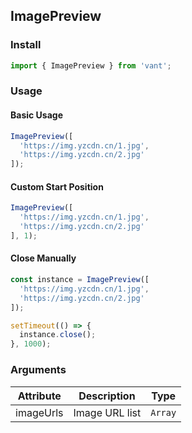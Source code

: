 ## ImagePreview

### Install

```js
import { ImagePreview } from 'vant';
```

### Usage

#### Basic Usage

```javascript
ImagePreview([
  'https://img.yzcdn.cn/1.jpg',
  'https://img.yzcdn.cn/2.jpg'
]);
```

#### Custom Start Position
```javascript
ImagePreview([
  'https://img.yzcdn.cn/1.jpg',
  'https://img.yzcdn.cn/2.jpg'
], 1);
```

#### Close Manually

```javascript
const instance = ImagePreview([
  'https://img.yzcdn.cn/1.jpg',
  'https://img.yzcdn.cn/2.jpg'
]);

setTimeout(() => {
  instance.close();
}, 1000);
```

### Arguments

| Attribute | Description | Type |
|-----------|-----------|-----------|
| imageUrls | Image URL list | `Array` |
